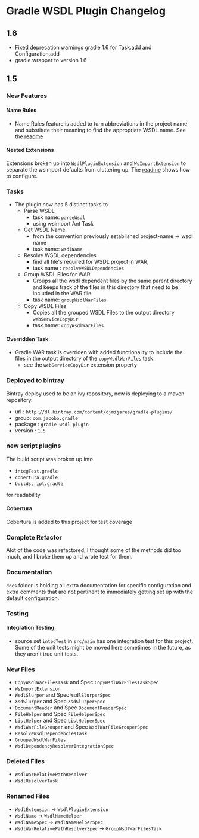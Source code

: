 # Gradle WSDL Plugin Changelog

## 1.6

- Fixed deprecation warnings gradle 1.6 for Task.add and Configuration.add
- gradle wrapper to version 1.6

## 1.5

### New Features

#### Name Rules
- Name Rules feature is added to turn abbreviations in the project name and substitute their meaning to find the appropriate WSDL name.  See the [readme](README.md)

#### Nested Extensions
Extensions broken up into `WsdlPluginExtension` and `WsImportExtension` to separate the wsimport defaults from cluttering up.  The [readme](README.md) shows how to configure.

### Tasks
- The plugin now has 5 distinct tasks to
  - Parse WSDL
    - task name: `parseWsdl`
    - using wsimport Ant Task
  - Get WSDL Name 
    - from the convention previously established project-name -> wsdl name
    - task name: `wsdlName`
  - Resolve WSDL dependencies 
    - find all file's required for WSDL project in WAR, 
    - task name : `resolveWSDLDependencies`
  - Group WSDL Files for WAR
    - Groups all the wsdl dependent files by the same parent directory and keeps track of the files in this directory that need to be included in the WAR file
    - task name: `groupWsdlWarFiles`
  - Copy WSDL Files
    - Copies all the grouped WSDL Files to the output directory `webServiceCopyDir`
    - task name: `copyWsdlWarFiles`

#### Overridden Task
- Gradle WAR task is overriden with added functionality to include the files in the output directory of the `copyWsdlWarFiles` task
  - see the `webServiceCopyDir` extension property

### Deployed to bintray
Bintray deploy used to be an ivy repository, now is deploying to a maven repository.

- url : `http://dl.bintray.com/content/djmijares/gradle-plugins/`
- group: `com.jacobo.gradle`
- package : `gradle-wsdl-plugin`
- version : `1.5`


### new script plugins
The build script was broken up into 

- `integTest.gradle`
- `cobertura.gradle`
- `buildscript.gradle`

for readability

#### Cobertura
Cobertura is added to this project for test coverage

### Complete Refactor
Alot of the code was refactored, I thought some of the methods did too much, and I broke them up and wrote test for them.

### Documentation
`docs` folder is holding all extra documentation for specific configuration and extra comments that are not pertinent to immediately getting set up with the default configuration.

### Testing

#### Integration Testing
- source set `integTest` in `src/main` has one integration test for this project.  Some of the unit tests might be moved here sometimes in the future, as they aren't true unit tests. 

### New Files
- `CopyWsdlWarFilesTask` and Spec `CopyWsdlWarFilesTaskSpec`
- `WsImportExtension`
- `WsdlSlurper` and Spec `WsdlSlurperSpec`
- `XsdSlurper` and Spec `XsdSlurperSpec`
- `DocumentReader` and Spec `DocumentReaderSpec`
- `FileHelper` and Spec `FileHelperSpec`
- `ListHelper` and Spec `ListHelperSpec`
- `WsdlWarFileGrouper` and Spec `WsdlWarFileGrouperSpec`
- `ResolveWsdlDependenciesTask`
- `GroupedWsdlWarFiles`
- `WsdlDependencyResolverIntegrationSpec`

### Deleted Files
- `WsdlWarRelativePathResolver`
- `WsdlResolverTask`

### Renamed Files
- `WsdlExtension` -> `WsdlPluginExtension`
- `WsdlName` -> `WsdlNameHelper`
- `WsdlNameSpec` -> `WsdlNameHelperSpec`
- `WsdlWarRelativePathResolverSpec` -> `GroupWsdlWarFilesTask`

